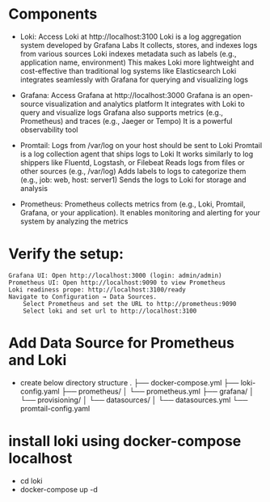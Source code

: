 
# Components
- Loki: Access Loki at http://localhost:3100
    Loki is a log aggregation system developed by Grafana Labs
    It collects, stores, and indexes logs from various sources
    Loki indexes metadata such as labels (e.g., application name, environment)
    This makes Loki more lightweight and cost-effective than traditional log systems like Elasticsearch
    Loki integrates seamlessly with Grafana for querying and visualizing logs

- Grafana: Access Grafana at http://localhost:3000
    Grafana is an open-source visualization and analytics platform
    It integrates with Loki to query and visualize logs
    Grafana also supports metrics (e.g., Prometheus) and traces (e.g., Jaeger or Tempo)
    It is a powerful observability tool

- Promtail: Logs from /var/log on your host should be sent to Loki
    Promtail is a log collection agent that ships logs to Loki
    It works similarly to log shippers like Fluentd, Logstash, or Filebeat
    Reads logs from files or other sources (e.g., /var/log)
    Adds labels to logs to categorize them (e.g., job: web, host: server1)
    Sends the logs to Loki for storage and analysis
- Prometheus:
    Prometheus collects metrics from (e.g., Loki, Promtail, Grafana, or your application).
    It enables monitoring and alerting for your system by analyzing the metrics

# Verify the setup:
    Grafana UI: Open http://localhost:3000 (login: admin/admin)
    Prometheus UI: Open http://localhost:9090 to view Prometheus
    Loki readiness prope: http://localhost:3100/ready
    Navigate to Configuration → Data Sources.
        Select Prometheus and set the URL to http://prometheus:9090
        Select loki and set url to http://localhost:3100

# Add Data Source for Prometheus and Loki
- create below directory structure
.
├── docker-compose.yml
├── loki-config.yaml
├── prometheus/
│   └── prometheus.yml
├── grafana/
│   └── provisioning/
│       └── datasources/
│           └── datasources.yml
└── promtail-config.yaml

# install loki using docker-compose localhost
- cd loki
- docker-compose up -d